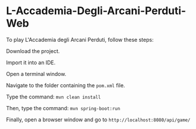 # L-Accademia-Degli-Arcani-Perduti-Web
To play L'Accademia degli Arcani Perduti, follow these steps:

Download the project.

Import it into an IDE.

Open a terminal window.

Navigate to the folder containing the `pom.xml` file.

Type the command: `mvn clean install`

Then, type the command: `mvn spring-boot:run`

Finally, open a browser window and go to `http://localhost:8080/api/game/`
